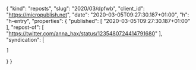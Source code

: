 {
  "kind": "reposts",
  "slug": "2020/03/dpfwb",
  "client_id": "https://micropublish.net",
  "date": "2020-03-05T09:27:30.187+01:00",
  "h": "h-entry",
  "properties": {
    "published": [
      "2020-03-05T09:27:30.187+01:00"
    ],
    "repost-of": [
      "https://twitter.com/anna_hax/status/1235480724414791680"
    ],
    "syndication": [

    ]
  }
}
